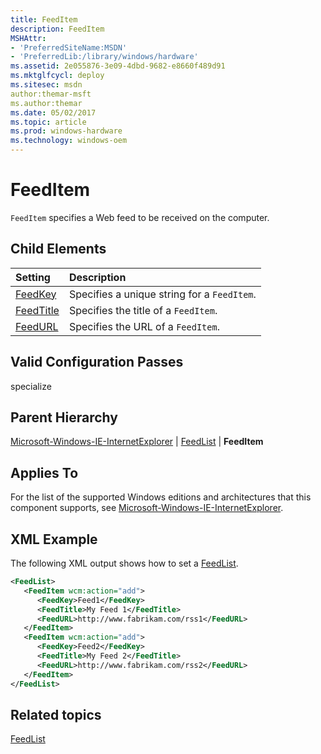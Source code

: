 ```yaml
---
title: FeedItem
description: FeedItem
MSHAttr:
- 'PreferredSiteName:MSDN'
- 'PreferredLib:/library/windows/hardware'
ms.assetid: 2e055876-3e09-4dbd-9682-e8660f489d91
ms.mktglfcycl: deploy
ms.sitesec: msdn
author:themar-msft
ms.author:themar
ms.date: 05/02/2017
ms.topic: article
ms.prod: windows-hardware
ms.technology: windows-oem
---
```

# FeedItem

`FeedItem` specifies a Web feed to be received on the computer.

## Child Elements

| Setting                 | Description                                                                           |
|:------------------------|:--------------------------------------------------------------------------------------|
| [FeedKey](microsoft-windows-ie-internetexplorer-feedlist-feeditem-feedkey.md) | Specifies a unique string for a <code>FeedItem</code>. |
| [FeedTitle](microsoft-windows-ie-internetexplorer-feedlist-feeditem-feedtitle.md) | Specifies the title of a <code>FeedItem</code>. |
| [FeedURL](microsoft-windows-ie-internetexplorer-feedlist-feeditem-feedurl.md) | Specifies the URL of a <code>FeedItem</code>. |

## Valid Configuration Passes

specialize

## Parent Hierarchy

[Microsoft-Windows-IE-InternetExplorer](microsoft-windows-ie-internetexplorer.md) | [FeedList](microsoft-windows-ie-internetexplorer-feedlist.md) | **FeedItem**

## Applies To

For the list of the supported Windows editions and architectures that this component supports, see [Microsoft-Windows-IE-InternetExplorer](microsoft-windows-ie-internetexplorer.md).

## XML Example

The following XML output shows how to set a [FeedList](microsoft-windows-ie-internetexplorer-feedlist.md).

```XML
<FeedList>
   <FeedItem wcm:action="add">
      <FeedKey>Feed1</FeedKey>
      <FeedTitle>My Feed 1</FeedTitle>
      <FeedURL>http://www.fabrikam.com/rss1</FeedURL>
   </FeedItem>
   <FeedItem wcm:action="add">
      <FeedKey>Feed2</FeedKey>
      <FeedTitle>My Feed 2</FeedTitle>
      <FeedURL>http://www.fabrikam.com/rss2</FeedURL>
   </FeedItem>
</FeedList>
```

## Related topics

[FeedList](microsoft-windows-ie-internetexplorer-feedlist.md)
